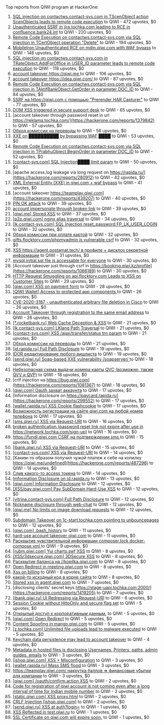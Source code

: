 Top reports from QIWI program at HackerOne:

1. [SQL injection on contactws.contact-sys.com in TScenObject action ScenObjects leads to remote code execution](https://hackerone.com/reports/816254) to QIWI - 472 upvotes, $0
2. [Unauthenticated SSRF in jira.tochka.com leading to RCE in confluence.bank24.int](https://hackerone.com/reports/713900) to QIWI - 220 upvotes, $0
3. [Remote Code Execution on contactws.contact-sys.com via SQL injection in TCertObject operation "Delete"](https://hackerone.com/reports/816086) to QIWI - 194 upvotes, $0
4. [MobileIron Unauthenticated RCE on mdm.qiwi.com with WAF bypass](https://hackerone.com/reports/983548) to QIWI - 148 upvotes, $0
5. [SQL injection on contactws.contact-sys.com in TRateObject.AddForOffice in USER_ID parameter leads to remote code execution](https://hackerone.com/reports/816560) to QIWI - 118 upvotes, $0
6. [account takeover https://qiwi.me ](https://hackerone.com/reports/685304) to QIWI - 106 upvotes, $0
7. [account takeover https://idea.qiwi.com/ ](https://hackerone.com/reports/464426) to QIWI - 87 upvotes, $0
8. [Remote Code Execution on contactws.contact-sys.com via SQL injection in TAktifBankObject.GetOrder in parameter DOC_ID](https://hackerone.com/reports/1104120) to QIWI - 84 upvotes, $0
9. [SSRF на https://qiwi.com с помощью "Prerender HAR Capturer"](https://hackerone.com/reports/1153862) to QIWI - 77 upvotes, $0
10. [DOM XSS triggered in secure support desk](https://hackerone.com/reports/512065) to QIWI - 65 upvotes, $0
11. [account takeover through password reset in url https://reklama.tochka.com/](https://hackerone.com/reports/1379842) to QIWI - 57 upvotes, $0
12. [Обход комиссии на переводы](https://hackerone.com/reports/604560) to QIWI - 56 upvotes, $0
13. [XXE on ██████████ by bypassing WAF ████](https://hackerone.com/reports/433996) to QIWI - 53 upvotes, $0
14. [Remote Code Execution on contactws.contact-sys.com via SQL injection in TPrabhuObject.BeginOrder in parameter DOC_ID](https://hackerone.com/reports/1104111) to QIWI - 52 upvotes, $0
15. [[contact-sys.com] SQL Injection████ limit param](https://hackerone.com/reports/164945) to QIWI - 50 upvotes, $0
16. [apache access.log leakage via long request on https://rapida.ru/](https://hackerone.com/reports/280912) to QIWI - 42 upvotes, $0
17. [XML External Entity (XXE) in qiwi.com + waf bypass](https://hackerone.com/reports/99279) to QIWI - 41 upvotes, $0
18. [account takeover https://teamplay.qiwi.com](https://hackerone.com/reports/439207) to QIWI - 40 upvotes, $0
19. [PIN OK attack](https://hackerone.com/reports/890747) to QIWI - 39 upvotes, $0
20. [account impersonate through broken link](https://hackerone.com/reports/1205604) to QIWI - 39 upvotes, $0
21. [[qiwi.me] Stored XSS](https://hackerone.com/reports/736236) to QIWI - 37 upvotes, $0
22. [[p2p.qiwi.com] nginx alias traversal](https://hackerone.com/reports/455858) to QIWI - 34 upvotes, $0
23. [[lk.contact-sys.com] SQL Injection reset_password FP_LK_USER_LOGIN](https://hackerone.com/reports/164684) to QIWI - 32 upvotes, $0
24. [Обход комиссии при оплате картой](https://hackerone.com/reports/654851) to QIWI - 32 upvotes, $0
25. [gifts.flocktory.com/phpmyadmin is vulnerable csrf](https://hackerone.com/reports/1113212) to QIWI - 32 upvotes, $0
26. [XSS https://agent.postamat.tech/ в профиле + дисклоз секретной информации](https://hackerone.com/reports/365093) to QIWI - 31 upvotes, $0
27. [mysql.initial.sql file is accessable for everyone](https://hackerone.com/reports/1081817) to QIWI - 30 upvotes, $0
28. [Account takeover just through csrf in https://booking.qiwi.kz/profile](https://hackerone.com/reports/1066189) to QIWI - 30 upvotes, $0
29. [HTTP Request Smuggling on api.flocktory.com Leads to XSS on Customer Sites](https://hackerone.com/reports/955170) to QIWI - 29 upvotes, $0
30. [[qiwi.com] XSS on payment form](https://hackerone.com/reports/263684) to QIWI - 28 upvotes, $0
31. [[QIWI Wallet] Access to protected app components ](https://hackerone.com/reports/482998) to QIWI - 26 upvotes, $0
32. [CVE-2020-3187 - unauthenticated arbitrary file deletion in Cisco](https://hackerone.com/reports/944665) to QIWI - 26 upvotes, $0
33. [Account Takeover through registration to the same email address](https://hackerone.com/reports/1224008) to QIWI - 26 upvotes, $0
34. [[*.rocketbank.ru] Web Cache Deception & XSS](https://hackerone.com/reports/415168) to QIWI - 21 upvotes, $0
35. [[lk.contact-sys.com] LKlang Path Traversal](https://hackerone.com/reports/164933) to QIWI - 21 upvotes, $0
36. [[contact-sys.com] XSS /ajax/transfer/status trn param](https://hackerone.com/reports/164704) to QIWI - 21 upvotes, $0
37. [Обход комиссии на переводы](https://hackerone.com/reports/691766) to QIWI - 21 upvotes, $0
38. [[id.rapida.ru] Full Path Disclosure](https://hackerone.com/reports/165219) to QIWI - 19 upvotes, $0
39. [IDOR редактирование любого вишлиста](https://hackerone.com/reports/736065) to QIWI - 19 upvotes, $0
40. [[send.qiwi.ru] Soap-based XXE vulnerability /soapserver/ ](https://hackerone.com/reports/36450) to QIWI - 18 upvotes, $0
41. [Небезопасная схема выдачи номера карты QVC (возможно, также QVV и QVP)](https://hackerone.com/reports/87586) to QIWI - 18 upvotes, $0
42. [crlf injection на https://bug.qiwi.com](https://hackerone.com/reports/1081367) to QIWI - 18 upvotes, $0
43. [[qiwi.com] Oauth захват аккаунта](https://hackerone.com/reports/159507) to QIWI - 17 upvotes, $0
44. [Information disclosure on https://paycard.rapida.ru](https://hackerone.com/reports/299552) to QIWI - 17 upvotes, $0
45. [[wallet.rapida.ru] XSS Cookie flashcookie](https://hackerone.com/reports/164662) to QIWI - 17 upvotes, $0
46. [Возможность регистрации на сайте qiwi.com на любой номер телефона](https://hackerone.com/reports/420163) to QIWI - 17 upvotes, $0
47. [[sms.qiwi.ru] XSS via Request-URI](https://hackerone.com/reports/38345) to QIWI - 16 upvotes, $0
48. [broken authentication (password reset link not expire after use   in  https://network.tochka.com/sign-up)](https://hackerone.com/reports/1401891) to QIWI - 16 upvotes, $0
49. [https://fundl.qiwi.com CSRF на подтверждении sms ](https://hackerone.com/reports/301718) to QIWI - 15 upvotes, $0
50. [[ibank.qiwi.ru] XSS via Request-URI](https://hackerone.com/reports/164152) to QIWI - 15 upvotes, $0
51. [[contact-sys.com] XSS via Request-URI](https://hackerone.com/reports/164656) to QIWI - 14 upvotes, $0
52. [Каким-то образом получил чужой платеж к себе на копилку https://qiwi.me/undefined](https://hackerone.com/reports/487296) to QIWI - 14 upvotes, $0
53. [Слив какого-то access токена](https://hackerone.com/reports/735971) to QIWI - 14 upvotes, $0
54. [Imformation Disclosure on id.rapida.ru](https://hackerone.com/reports/318571) to QIWI - 13 upvotes, $0
55. [[qiwi.com] Information Disclosure](https://hackerone.com/reports/164168) to QIWI - 12 upvotes, $0
56. [[XSS/pay.qiwi.com] Pay SubDomain Hard-Use XSS](https://hackerone.com/reports/198251) to QIWI - 12 upvotes, $0
57. [[vitrina.contact-sys.com] Full Path Disclosure](https://hackerone.com/reports/178284) to QIWI - 12 upvotes, $0
58. [Nickname disclosure through web-chat](https://hackerone.com/reports/569350) to QIWI - 12 upvotes, $0
59. [[qiwi.me] No limits on image download requests](https://hackerone.com/reports/227806) to QIWI - 12 upvotes, $0
60. [Subdomain Takeover on 1c-start.tochka.com pointing to unbouncepages](https://hackerone.com/reports/1266659) to QIWI - 12 upvotes, $0
61. [[qiwi.com] .bash_history](https://hackerone.com/reports/190195) to QIWI - 11 upvotes, $0
62. [hard-use account takeover qiwi.com](https://hackerone.com/reports/691698) to QIWI - 11 upvotes, $0
63. [Раскрытие чувствительной информации composer.lock  docker-compose.yml ](https://hackerone.com/reports/714186) to QIWI - 9 upvotes, $0
64. [[rubm.qiwi.com] Yui charts.swf XSS](https://hackerone.com/reports/104488) to QIWI - 8 upvotes, $0
65. [[XSS/3dsecure.qiwi.com] 3DSecure XSS](https://hackerone.com/reports/198249) to QIWI - 8 upvotes, $0
66. [Раскрытие баланса на //kopilka.qiwi.com](https://hackerone.com/reports/178049) to QIWI - 8 upvotes, $0
67. [Open Redirect in meeting.qiwi.com](https://hackerone.com/reports/100200) to QIWI - 8 upvotes, $0
68. [Xss on billing](https://hackerone.com/reports/151034) to QIWI - 8 upvotes, $0
69. [какой-то исходный код в корне сайта](https://hackerone.com/reports/714024) to QIWI - 8 upvotes, $0
70. [Stored xss in agent.qiwi.com](https://hackerone.com/reports/38012) to QIWI - 7 upvotes, $0
71. [disclosing clients' secret keys https://stage-uapi.tochka.com:2000/](https://hackerone.com/reports/1419205) to QIWI - 7 upvotes, $0
72. [[ibank.qiwi.ru] UI Redressing via Request-URI](https://hackerone.com/reports/164153) to QIWI - 6 upvotes, $0
73. [Session Cookie without HttpOnly and secure flag set](https://hackerone.com/reports/75357) to QIWI - 5 upvotes, $0
74. [Открытый доступ к корпоративным данным.](https://hackerone.com/reports/79393) to QIWI - 5 upvotes, $0
75. [[qiwi.com] Open Redirect](https://hackerone.com/reports/38157) to QIWI - 5 upvotes, $0
76. [Content Spoofing in mango.qiwi.com](https://hackerone.com/reports/118066) to QIWI - 5 upvotes, $0
77. [[z.tochka.com] Unlimited file uploads lead to malware executed](https://hackerone.com/reports/950853) to QIWI - 5 upvotes, $0
78. [Keychain data persistence may lead to account takeover](https://hackerone.com/reports/761975) to QIWI - 4 upvotes, $0
79. [Metadata in hosted files is disclosing Usernames, Printers, paths, admin guides. emails](https://hackerone.com/reports/36586) to QIWI - 3 upvotes, $0
80. [[ishop.qiwi.com] XSS + Misconfiguration](https://hackerone.com/reports/47536) to QIWI - 3 upvotes, $0
81. [[wallet.rapida.ru] Mass SMS flood](https://hackerone.com/reports/209368) to QIWI - 3 upvotes, $0
82. [https://teamplay.qiwi.com/ накрутка баллов =\> финансовые убытки для компании](https://hackerone.com/reports/441204) to QIWI - 3 upvotes, $0
83. [[qiwi.com] /oauth/confirm.action XSS](https://hackerone.com/reports/36319) to QIWI - 2 upvotes, $0
84. [Code for registration of qiwi account is not coming even after a long interval of time for Indian mobile number](https://hackerone.com/reports/35532) to QIWI - 2 upvotes, $0
85. [[static.qiwi.com] XSS proxy.html](https://hackerone.com/reports/35363) to QIWI - 2 upvotes, $0
86. [CRLF Injection [ishop.qiwi.com]](https://hackerone.com/reports/36105) to QIWI - 2 upvotes, $0
87. [[send.qiwi.ru] XSS at auth?login=](https://hackerone.com/reports/35413) to QIWI - 1 upvotes, $0
88. [XSS Reflected in test.qiwi.ru](https://hackerone.com/reports/98281) to QIWI - 1 upvotes, $0
89. [SSL Certificate on qiwi.com will expire soon.](https://hackerone.com/reports/134145) to QIWI - 1 upvotes, $0
